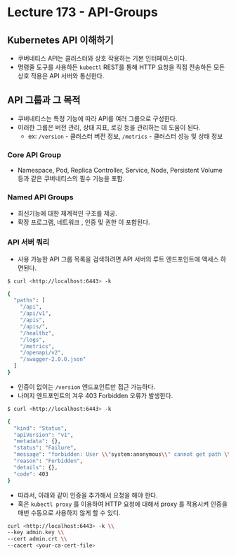 # Lecture 173 - API-Groups

## Kubernetes API 이해하기

- 쿠버네티스 API는 클러스터와 상호 작용하는 기본 인터페이스이다.
- 명령줄 도구를 사용하든 `kubectl` REST를 통해 HTTP 요청을 직접 전송하든 모든 상호 작용은 API 서버와 통신한다.

## API 그룹과 그 목적

- 쿠버네티스는 특정 기능에 따라 API를 여러 그룹으로 구성한다.
- 이러한 그룹은 버전 관리, 상태 지표, 로깅 등을 관리하는 데 도움이 된다.
    - ex: `/version` - 클러스터 버전 정보, `/metrics` - 클러스터 성능 및 상태 정보

### Core API Group

- Namespace, Pod, Replica Controller, Service, Node, Persistent Volume 등과 같은 쿠버네티스의 필수 기능을 포함.

### Named API Groups

- 최신기능에 대한 체계적인 구조를 제공.
- 확장 프로그램, 네트워크 , 인증 및 권한 이 포함된다.

### API 서버 쿼리

- 사용 가능한 API 그룹 목록을 검색하려면 API 서버의 루트 엔드포인트에 액세스 하면된다.

```bash
$ curl <http://localhost:6443> -k

{
  "paths": [
    "/api",
    "/api/v1",
    "/apis",
    "/apis/",
    "/healthz",
    "/logs",
    "/metrics",
    "/openapi/v2",
    "/swagger-2.0.0.json"
  ]
}

```

- 인증이 없이는 `/version` 엔드포인트만 접근 가능하다.
- 나머지 엔드포인트의 겨우 403 Forbidden 오류가 발생한다.

```bash
$ curl <http://localhost:6443> -k

{
  "kind": "Status",
  "apiVersion": "v1",
  "metadata": {},
  "status": "Failure",
  "message": "forbidden: User \\"system:anonymous\\" cannot get path \\"/\\"",
  "reason": "Forbidden",
  "details": {},
  "code": 403
}

```

- 따라서, 아래와 같이 인증을 추가해서 요청을 해야 한다.
- 혹은 `kubectl proxy` 를 이용하여 HTTP 요청에 대해서 proxy 를 적용시켜 인증을 매번 수동으로 사용하지 않게 할 수 있디.

```bash
curl <http://localhost:6443> -k \\
--key admin.key \\
--cert admin.crt \\
--cacert <your-ca-cert-file>

```